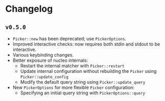 # Changelog

## `v0.5.0`

- `Picker::new` has been deprecated; use `PickerOptions`.
- Improved interactive checks: now requires both stdin and stdout to be interactive.
- Various keybinding changes.
- Better exposure of nucleo internals:
  - Restart the internal matcher with `Picker::restart`
  - Update internal configuration without rebuilding the `Picker` using `Picker::update_config`
  - Modify the default query string using `Picker::update_query`
- New `PickerOptions` for more flexible `Picker` configuration:
  - Specifying an initial query string with `PickerOptions::query`

